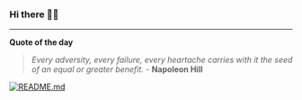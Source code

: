 ### Hi there 👋🏻


---

**Quote of the day**

> *Every adversity, every failure, every heartache carries with it the seed of an equal or greater benefit.* - **Napoleon Hill** 

[![README.md](https://github.com/marcolovazzano/marcolovazzano/actions/workflows/readme.yml/badge.svg?branch=main)](https://github.com/marcolovazzano/marcolovazzano/actions/workflows/readme.yml)
